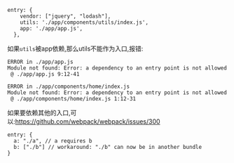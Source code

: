 ```
entry: {
    vendor: ["jquery", "lodash"],
    utils: './app/components/utils/index.js',
    app: './app/app.js',
  },
```

如果`utils`被app依赖,那么utils不能作为入口,报错: 
```
ERROR in ./app/app.js
Module not found: Error: a dependency to an entry point is not allowed
 @ ./app/app.js 9:12-41

ERROR in ./app/components/home/index.js
Module not found: Error: a dependency to an entry point is not allowed
 @ ./app/components/home/index.js 1:12-31
```

如果要依赖其他的入口,可以:https://github.com/webpack/webpack/issues/300
```
entry: {
  a: "./a", // a requires b
  b: ["./b"] // workaround: "./b" can now be in another bundle
}
```
